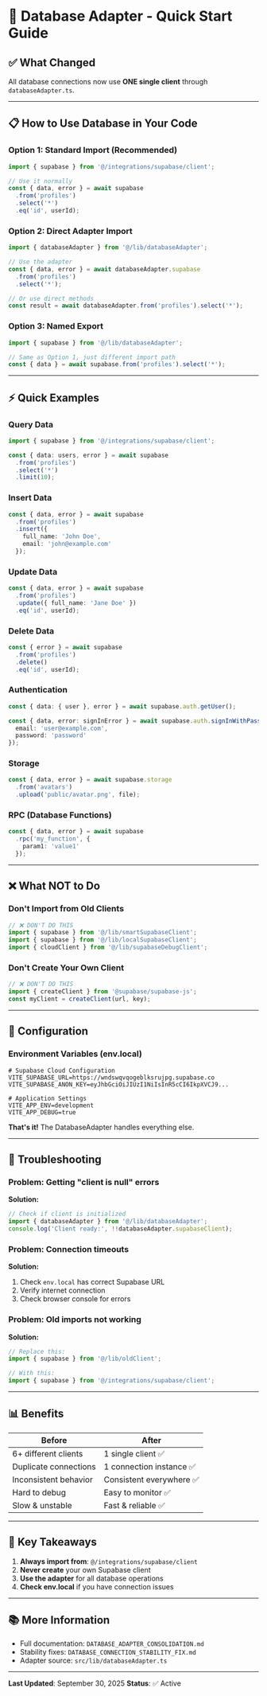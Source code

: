 # 🚀 Database Adapter - Quick Start Guide

## ✅ **What Changed**

All database connections now use **ONE single client** through `databaseAdapter.ts`.

---

## 📋 **How to Use Database in Your Code**

### **Option 1: Standard Import (Recommended)**

```typescript
import { supabase } from '@/integrations/supabase/client';

// Use it normally
const { data, error } = await supabase
  .from('profiles')
  .select('*')
  .eq('id', userId);
```

### **Option 2: Direct Adapter Import**

```typescript
import { databaseAdapter } from '@/lib/databaseAdapter';

// Use the adapter
const { data, error } = await databaseAdapter.supabase
  .from('profiles')
  .select('*');

// Or use direct methods
const result = await databaseAdapter.from('profiles').select('*');
```

### **Option 3: Named Export**

```typescript
import { supabase } from '@/lib/databaseAdapter';

// Same as Option 1, just different import path
const { data } = await supabase.from('profiles').select('*');
```

---

## ⚡ **Quick Examples**

### Query Data
```typescript
import { supabase } from '@/integrations/supabase/client';

const { data: users, error } = await supabase
  .from('profiles')
  .select('*')
  .limit(10);
```

### Insert Data
```typescript
const { data, error } = await supabase
  .from('profiles')
  .insert({ 
    full_name: 'John Doe',
    email: 'john@example.com'
  });
```

### Update Data
```typescript
const { data, error } = await supabase
  .from('profiles')
  .update({ full_name: 'Jane Doe' })
  .eq('id', userId);
```

### Delete Data
```typescript
const { error } = await supabase
  .from('profiles')
  .delete()
  .eq('id', userId);
```

### Authentication
```typescript
const { data: { user }, error } = await supabase.auth.getUser();

const { data, error: signInError } = await supabase.auth.signInWithPassword({
  email: 'user@example.com',
  password: 'password'
});
```

### Storage
```typescript
const { data, error } = await supabase.storage
  .from('avatars')
  .upload('public/avatar.png', file);
```

### RPC (Database Functions)
```typescript
const { data, error } = await supabase
  .rpc('my_function', { 
    param1: 'value1' 
  });
```

---

## ❌ **What NOT to Do**

### Don't Import from Old Clients
```typescript
// ❌ DON'T DO THIS
import { supabase } from '@/lib/smartSupabaseClient';
import { supabase } from '@/lib/localSupabaseClient';
import { cloudClient } from '@/lib/supabaseDebugClient';
```

### Don't Create Your Own Client
```typescript
// ❌ DON'T DO THIS
import { createClient } from '@supabase/supabase-js';
const myClient = createClient(url, key);
```

---

## 🔧 **Configuration**

### Environment Variables (env.local)

```env
# Supabase Cloud Configuration
VITE_SUPABASE_URL=https://wndswqvqogeblksrujpg.supabase.co
VITE_SUPABASE_ANON_KEY=eyJhbGciOiJIUzI1NiIsInR5cCI6IkpXVCJ9...

# Application Settings
VITE_APP_ENV=development
VITE_APP_DEBUG=true
```

**That's it!** The DatabaseAdapter handles everything else.

---

## 🐛 **Troubleshooting**

### Problem: Getting "client is null" errors

**Solution:**
```typescript
// Check if client is initialized
import { databaseAdapter } from '@/lib/databaseAdapter';
console.log('Client ready:', !!databaseAdapter.supabaseClient);
```

### Problem: Connection timeouts

**Solution:**
1. Check `env.local` has correct Supabase URL
2. Verify internet connection
3. Check browser console for errors

### Problem: Old imports not working

**Solution:**
```typescript
// Replace this:
import { supabase } from '@/lib/oldClient';

// With this:
import { supabase } from '@/integrations/supabase/client';
```

---

## 📊 **Benefits**

| Before | After |
|--------|-------|
| 6+ different clients | 1 single client ✅ |
| Duplicate connections | 1 connection instance ✅ |
| Inconsistent behavior | Consistent everywhere ✅ |
| Hard to debug | Easy to monitor ✅ |
| Slow & unstable | Fast & reliable ✅ |

---

## 🎯 **Key Takeaways**

1. **Always import from**: `@/integrations/supabase/client`
2. **Never create** your own Supabase client
3. **Use the adapter** for all database operations
4. **Check env.local** if you have connection issues

---

## 📚 **More Information**

- Full documentation: `DATABASE_ADAPTER_CONSOLIDATION.md`
- Stability fixes: `DATABASE_CONNECTION_STABILITY_FIX.md`
- Adapter source: `src/lib/databaseAdapter.ts`

---

**Last Updated**: September 30, 2025
**Status**: ✅ Active

